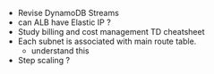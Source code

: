 - Revise DynamoDB Streams
- can ALB have Elastic IP ?
- Study billing and cost management TD cheatsheet
- Each subnet is associated with main route table.
	- understand this
- Step scaling ?